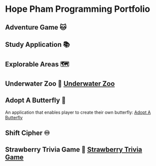 # Hope Pham Programming Portfolio

## Adventure Game :cat:

## Study Application :books:

## Explorable Areas :world_map:

## Underwater Zoo :octopus: [Underwater Zoo](https://github.com/ricebunnylove1/UnderwaterZoo)

## Adopt A Butterfly :butterfly:
An application that enables player to create their own butterfly: [Adopt A Butterfly](https://github.com/ricebunnylove1/AdoptAButterfly)

## Shift Cipher :infinity:

## Strawberry Trivia Game :strawberry: [Strawberry Trivia Game](https://github.com/ricebunnylove1/StrawberryTriviaGame)
